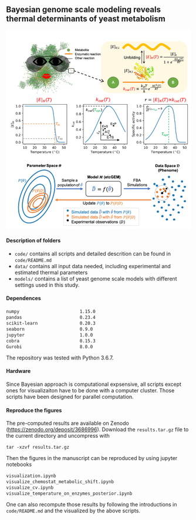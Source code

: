 ## Bayesian genome scale modeling reveals thermal determinants of yeast metabolism
<img src="figures/logo.png" width="1000">


#### Description of folders
* `code/` contains all scripts and detailed descrition can be found in `code/README.md`
* `data/` contains all input data needed, including experimental and estimated thermal parameters
* `models/` contains a list of yeast genome scale models with different settings used in this study.


#### Dependences
```
numpy                       1.15.0  
pandas                      0.23.4
scikit-learn                0.20.3
seaborn                     0.9.0
jupyter                     1.0.0
cobra                       0.15.3  
Gurobi                      8.0.0
```
The repository was tested with Python 3.6.7.

#### Hardware
Since Bayesian approach is computational expsensive, all scripts except ones for visualizaiton have to be done with a computer cluster. Those scripts have been designed for parallel computation. 

#### Reproduce the figures
The pre-computed results are available on Zenodo (https://zenodo.org/deposit/3686996). Download the `results.tar.gz` file to the current directory and uncompress with 
```
tar -xzvf results.tar.gz
```
Then the figures in the manuscript can be reproduced by using jupyter notebooks
```
visualization.ipynb                               
visualize_chemostat_metabolic_shift.ipynb         
visualize_cv.ipynb                                
visualize_temperature_on_enzymes_posterior.ipynb 
```

One can also recompute those results by following the introductions in `code/README.md` and the visualized by the above scripts.
